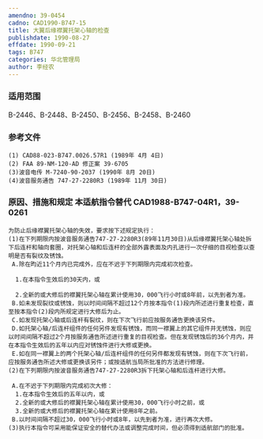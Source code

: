```yaml
---
amendno: 39-0454
cadno: CAD1990-B747-15
title: 大翼后缘襟翼托架心轴的检查
publishdate: 1990-08-27
effdate: 1990-09-21
tags: B747
categories: 华北管理局
author: 李经农
---
```


### 适用范围 
B-2446、B-2448、B-2450、B-2456、B-2458、B-2460

<!--more-->
### 参考文件
    (1) CAD88-023-B747.0026.57R1 (1989年 4月 4日) 
    (2) FAA 89-NM-120-AD 修正案 39-6705
    (3)波音电传 M-7240-90-2037 (1990年 8月 20日) 
    (4)波音服务通告 747-27-2280R3 (1989年 11月 30日)

### 原因、措施和规定 本适航指令替代 CAD1988-B747-04R1，39-0261
    为防止后缘襟翼托架心轴的失效，要求按下述规定执行： 
    (1)在下列期限内按波音服务通告747-27-2280R3(89年11月30日)从后缘襟翼托架心轴处拆下后连杆和轴向套圈，对托架心轴和后连杆的全部外露表面及内孔进行一次仔细的目视检查以查明是否有裂纹及锈蚀。 
     A.除在昀近11个月内已完成外，应在不迟于下列期限内完成初次检查。 

      1.在本指令生效后的30天内，或
  
      2.全新的或大修后的襟翼托架心轴在累计使用30，000飞行小时或8年前，以先到者为准。 
     B.如未发现裂纹或锈蚀，则以时间间隔不超过12个月按本指令(1)段内所述进行重复检查，直至按本指令(2)段内所规定进行大修后为止。 
     C.如发现托架心轴或后连杆有裂纹，则在下次飞行前应按服务通告更换该另件。 
     D.如托架心轴/后连杆组件的任何另件发现有锈蚀，而同一襟翼上的其它组件并无锈蚀，则应以时间间隔不超过2个月按服务通告所述进行重复的目视检查。但在发现锈蚀后的36个月内，并在本指令生效后的五年以内应对锈蚀件进行大修或更换。 
     E.如在同一襟翼上的两个托架心轴/后连杆组件的任何另件都发现有锈蚀，则在下次飞行前，应按服务通告所述大修或更换该另件；或按适航当局所批准的方法进行修理。
    (2)在下列期限内按波音服务通告747-27-2280R3拆下托架心轴和后连杆进行大修。 

     A.在不迟于下列期限内完成初次大修： 
      1.在本指令生效后的五年以内，或 
      2.全新的或大修后的襟翼托架心轴在累计使用30，000飞行小时之前，或 
      3.全新的或大修后的襟翼托架心轴在累计使用8年之前。 
     B.以时间间隔不超过30，000飞行小时或8年，以先到者为准，进行再次大修。 
    (3)执行本指令可采用能保证安全的替代办法或调整完成时间，但必须得到适航部门的批准。

